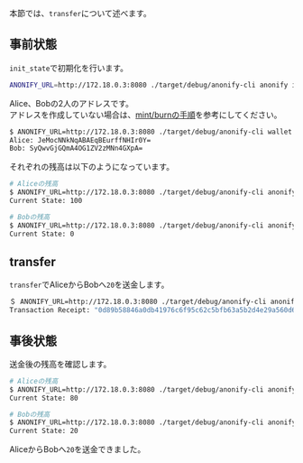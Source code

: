 
本節では、`transfer`について述べます。

## 事前状態

`init_state`で初期化を行います。

```sh
ANONIFY_URL=http://172.18.0.3:8080 ./target/debug/anonify-cli anonify init_state -t 100
```

Alice、Bobの2人のアドレスです。  
アドレスを作成していない場合は、[mint/burnの手順](/Tutorials/ERC20/mint_burn/)を参考にしてください。

```sh
$ ANONIFY_URL=http://172.18.0.3:8080 ./target/debug/anonify-cli wallet list
Alice: JeMocNNkNqABAEqBEurffNHIr0Y=
Bob: SyQwvGjGQmA4OG1ZV2zMNn4GXpA=
```

それぞれの残高は以下のようになっています。

```sh
# Aliceの残高
$ ANONIFY_URL=http://172.18.0.3:8080 ./target/debug/anonify-cli anonify balance_of -i 0
Current State: 100

# Bobの残高
$ ANONIFY_URL=http://172.18.0.3:8080 ./target/debug/anonify-cli anonify balance_of -i 1
Current State: 0
```

## transfer

`transfer`でAliceからBobへ`20`を送金します。

```sh
＄ ANONIFY_URL=http://172.18.0.3:8080 ./target/debug/anonify-cli anonify transfer -a 20 -t SyQwvGjGQmA4OG1ZV2zMNn4GXpA=
Transaction Receipt: "0d89b58846a0db41976c6f95c62c5bfb63a5b2d4e29a560d652b913889edfde8"
```

## 事後状態

送金後の残高を確認します。

```sh
# Aliceの残高
$ ANONIFY_URL=http://172.18.0.3:8080 ./target/debug/anonify-cli anonify balance_of -i 0
Current State: 80

# Bobの残高
$ ANONIFY_URL=http://172.18.0.3:8080 ./target/debug/anonify-cli anonify balance_of -i 1
Current State: 20
```

AliceからBobへ`20`を送金できました。
